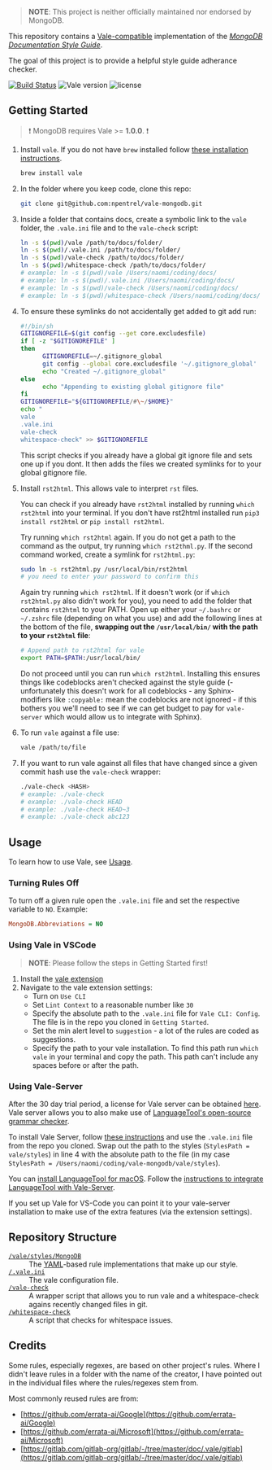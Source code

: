 > **NOTE**: This project is neither officially maintained nor endorsed by MongoDB.

This repository contains a [Vale-compatible](https://github.com/errata-ai/vale) implementation of the [*MongoDB Documentation Style Guide*](https://docs.mongodb.com/meta/style-guide/).

The goal of this project is to provide a helpful style guide adherance checker.

[![Build Status](https://travis-ci.org/errata-ai/Google.svg?branch=master)](https://travis-ci.org/errata-ai/Google) ![Vale version](https://img.shields.io/badge/vale-%3E%3D%20v1.0.0-blue.svg) ![license](https://img.shields.io/github/license/mashape/apistatus.svg)

## Getting Started

> :exclamation: MongoDB requires Vale >= **1.0.0**. :exclamation:

1. Install `vale`. If you do not have `brew` installed follow [these
   installation instructions](https://docs.errata.ai/vale/install).
   ```sh
   brew install vale
   ```
2. In the folder where you keep code, clone this repo:
   ```sh
   git clone git@github.com:npentrel/vale-mongodb.git
   ```
3. Inside a folder that contains docs, create a symbolic link to the `vale` folder, the `.vale.ini` file and to the `vale-check` script:

   ```sh
   ln -s $(pwd)/vale /path/to/docs/folder/
   ln -s $(pwd)/.vale.ini /path/to/docs/folder/
   ln -s $(pwd)/vale-check /path/to/docs/folder/
   ln -s $(pwd)/whitespace-check /path/to/docs/folder/
   # example: ln -s $(pwd)/vale /Users/naomi/coding/docs/
   # example: ln -s $(pwd)/.vale.ini /Users/naomi/coding/docs/
   # example: ln -s $(pwd)/vale-check /Users/naomi/coding/docs/
   # example: ln -s $(pwd)/whitespace-check /Users/naomi/coding/docs/
   ```
4. To ensure these symlinks do not accidentally get added to git add run:
   ```sh
   #!/bin/sh
   GITIGNOREFILE=$(git config --get core.excludesfile)
   if [ -z "$GITIGNOREFILE" ]
   then
         GITIGNOREFILE=~/.gitignore_global
         git config --global core.excludesfile '~/.gitignore_global'
         echo "Created ~/.gitignore_global"
   else
         echo "Appending to existing global gitignore file"
   fi
   GITIGNOREFILE="${GITIGNOREFILE/#\~/$HOME}"
   echo "
   vale
   .vale.ini
   vale-check
   whitespace-check" >> $GITIGNOREFILE
   ```

   This script checks if you already have a global git ignore file and
   sets one up if you dont. It then adds the files we created symlinks
   for to your global gitignore file.
5. Install `rst2html`. This allows vale to interpret `rst` files.

   You can check if you already have `rst2html` installed
   by running `which rst2html` into your terminal. If you don't have
   rst2html installed run `pip3 install rst2html` or `pip install rst2html`.

   Try running `which rst2html` again. If you do not get a path to the
   command as the output, try running `which rst2thml.py`. If the
   second command worked, create a symlink for `rst2html.py`:
   ```sh
   sudo ln -s rst2html.py /usr/local/bin/rst2html
   # you need to enter your password to confirm this
   ```

   Again try running `which rst2html`. If it doesn't work (or if `which
   rst2html.py` also didn't work for you), you need to add the folder
   that contains `rst2html` to your PATH. Open up either your `~/.bashrc`
   or `~/.zshrc` file (depending on what you use) and add the following
   lines at the bottom of the file, **swapping out the `/usr/local/bin/`
   with the path to your `rst2html` file**:
   ```sh
   # Append path to rst2html for vale
   export PATH=$PATH:/usr/local/bin/
   ```

   Do not proceed until you can run `which rst2html`. Installing this
   ensures things like codeblocks aren't checked against the style guide
   (- unfortunately this doesn't work for all codeblocks - any
   Sphinx-modifiers like `:copyable:` mean the codeblocks are not
   ignored - if this bothers you we'll need to see if we can get budget
   to pay for `vale-server` which would allow us to integrate with Sphinx).

6. To run `vale` against a file use:
   ```sh
   vale /path/to/file
   ```
7. If you want to run vale against all files that have changed since a given commit hash use the `vale-check` wrapper:
   ```sh
   ./vale-check <HASH>
   # example: ./vale-check
   # example: ./vale-check HEAD
   # example: ./vale-check HEAD~3
   # example: ./vale-check abc123
   ```

## Usage

To learn how to use Vale, see [Usage](https://github.com/errata-ai/vale/#usage).

### Turning Rules Off

To turn off a given rule open the `.vale.ini` file and set the respective variable to `NO`. Example:

```ini
MongoDB.Abbreviations = NO
```

### Using Vale in VSCode

> **NOTE**: Please follow the steps in Getting Started first!

1. Install the [vale extension](https://marketplace.visualstudio.com/items?itemName=errata-ai.vale-server)
2. Navigate to the vale extension settings:
   * Turn on `Use CLI`
   * Set `Lint Context` to a reasonable number like `30`
   * Specify the absolute path to the `.vale.ini` file for `Vale CLI: Config`. The file is in the repo you cloned in `Getting Started`.
   * Set the min alert level to `suggestion` - a lot of the rules are coded as suggestions.
   * Specify the path to your vale installation. To find this path run `which vale` in your terminal and copy the path.
     This path can't include any spaces before or after the path.


### Using Vale-Server

After the 30 day trial period, a license for Vale server can be obtained
[here](https://errata.ai/vale-server/#purchase). Vale server allows you
to also make use of [LanguageTool's open-source grammar
checker](https://docs.errata.ai/vale-server/add-ons/languagetool). 

To install Vale Server, follow [these instructions](https://docs.errata.ai/vale-server/install)
and use the `.vale.ini` file from the repo you cloned. Swap out the path to the
styles (`StylesPath = vale/styles`) in line 4 with the absolute path to
the file (in my case `StylesPath = /Users/naomi/coding/vale-mongodb/vale/styles`).

You can [install LanguageTool for macOS](https://languagetool.org/download/LanguageTool-stable.zip).
Follow the [instructions to integrate LanguageTool with Vale-Server](https://docs.errata.ai/vale-server/add-ons/languagetool).

If you set up Vale for VS-Code you can point it to your vale-server
installation to make use of the extra features (via the extension settings).

## Repository Structure

<dl>
  <dt><a href="https://github.com/npentrel/vale-mongodb/tree/main/vale/styles/MongoDB"><code>/vale/styles/MongoDB</code></a></dt>
  <dd>The <a href="http://yaml.org/">YAML</a>-based rule implementations that make up our style.</dd>

  <dt><a href="https://github.com/npentrel/vale-mongodb/blob/main/.vale.ini"><code>/.vale.ini</code></a></dt>
  <dd>The vale configuration file.</dd>

  <dt><a href="https://github.com/npentrel/vale-mongodb/blob/main/vale-check"><code>/vale-check</code></a></dt>
  <dd>A wrapper script that allows you to run vale and a whitespace-check agains recently changed files in git.</dd>

  <dt><a href="https://github.com/npentrel/vale-mongodb/blob/main/whitespace-check"><code>/whitespace-check</code></a></dt>
  <dd>A script that checks for whitespace issues.</dd>
</dl>

## Credits

Some rules, especially regexes, are based on other project's rules. Where I didn't leave rules in a folder with the name of the creator, I have pointed out in the individual
files where the rules/regexes stem from.

Most commonly reused rules are from:
- [https://github.com/errata-ai/Google](https://github.com/errata-ai/Google)
- [https://github.com/errata-ai/Microsoft](https://github.com/errata-ai/Microsoft)
- [https://gitlab.com/gitlab-org/gitlab/-/tree/master/doc/.vale/gitlab](https://gitlab.com/gitlab-org/gitlab/-/tree/master/doc/.vale/gitlab)
